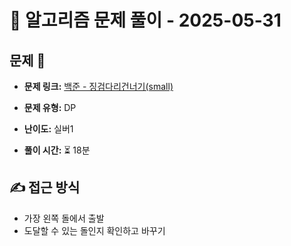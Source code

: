 # 📝 알고리즘 문제 풀이 - 2025-05-31

## 문제 📖

- **문제 링크:** [백준 - 징검다리건너기(small)](https://www.acmicpc.net/problem/22869)

- **문제 유형:** DP

- **난이도:** 실버1

- **풀이 시간:** ⏳ 18분

## ✍ 접근 방식

- 가장 왼쪽 돌에서 출발
- 도달할 수 있는 돌인지 확인하고 바꾸기
